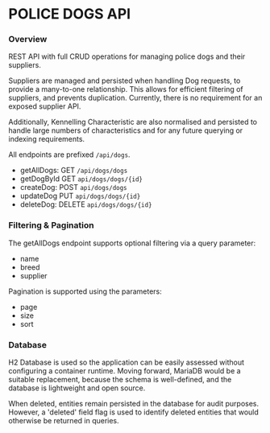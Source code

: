 # POLICE DOGS API

### Overview

REST API with full CRUD operations for managing police dogs and 
their suppliers.

Suppliers are managed and persisted when handling Dog requests, 
to provide a many-to-one relationship. This allows for efficient 
filtering of suppliers, and prevents duplication.
Currently, there is no requirement for an exposed supplier API. 

Additionally, Kennelling Characteristic are also normalised and
persisted to handle large numbers of characteristics and for any 
future querying or indexing requirements. 

All endpoints are prefixed `/api/dogs`.

- getAllDogs: GET `/api/dogs/dogs`
- getDogById GET `api/dogs/dogs/{id}`
- createDog: POST `api/dogs/dogs`
- updateDog PUT `api/dogs/dogs/{id}`
- deleteDog: DELETE `api/dogs/dogs/{id}`

### Filtering & Pagination

The getAllDogs endpoint supports optional filtering via a query parameter:
- name
- breed
- supplier

Pagination is supported using the parameters:
- page
- size
- sort

### Database

H2 Database is used so the application can be easily assessed
without configuring a container runtime. Moving forward,
MariaDB would be a suitable replacement, because the schema
is well-defined, and the database is lightweight and open source.

When deleted, entities remain persisted in the database
for audit purposes. However, a 'deleted' field flag is
used to identify deleted entities that would otherwise
be returned in queries. 
